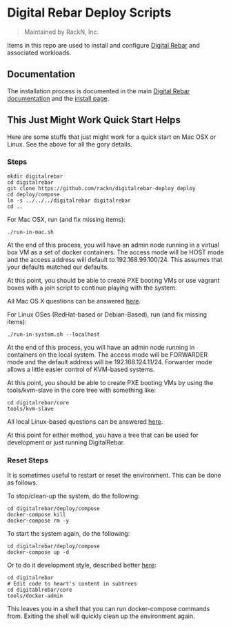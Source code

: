 # Digital Rebar Deploy Scripts

> Maintained by RackN, Inc.

Items in this repo are used to install and configure
[Digital Rebar](https://digitalrebar.githib.io) and associated workloads.

## Documentation

The installation process is documented in the main
[Digital Rebar documentation](https://github.com/digitalrebar/doc) and the
[install page](https://github.com/digitalrebar/doc/deployment/install.rst).

## This Just Might Work Quick Start Helps

Here are some stuffs that just might work for a quick start on Mac OSX or Linux.
See the above for all the gory details.

### Steps

```shell
mkdir digitalrebar
cd digitalrebar
git clone https://github.com/rackn/digitalrebar-deploy deploy
cd deploy/compose
ln -s ../../../digitalrebar digitalrebar 
cd ..
```

For Mac OSX, run (and fix missing items):
```shell
./run-in-mac.sh
```

At the end of this process, you will have an admin node running in a virtual box VM as a set of docker containers.  The access mode will be HOST mode and the access address will default to 192.168.99.100/24.  This assumes that your defaults matched our defaults.

At this point, you should be able to create PXE booting VMs or use vagrant boxes with a join script to continue playing with the system.

All Mac OS X questions can be answered [here](https://github.com/digitalrebar/doc/deployment/install/mac.rst).

For Linux OSes (RedHat-based or Debian-Based), run (and fix missing items):
```shell
./run-in-system.sh --localhost
```

At the end of this process, you will have an admin node running in containers on the local system.  The access mode will be FORWARDER mode and the default address will be 192.168.124.11/24.  Forwarder mode allows a little easier control of KVM-based systems.

At this point, you should be able to create PXE booting VMs by using the tools/kvm-slave in the core tree with something like:
```shell
cd digitalrebar/core
tools/kvm-slave
```

All local Linux-based questions can be answered [here](https://github.com/digitalrebar/doc/deployment/install/local_linux.rst).

At this point for either method, you have a tree that can be used for development or just running DigitalRebar.

### Reset Steps

It is sometimes useful to restart or reset the environment.  This can be done as follows.

To stop/clean-up the system, do the following:
```shell
cd digitalrebar/deploy/compose
docker-compose kill
docker-compose rm -y
```

To start the system again, do the following:
```shell
cd digitalrebar/deploy/compose
docker-compose up -d
```

Or to do it development style, described better [here](https://github.com/digitalrebar/doc/deployment/install/local_linux.rst):
```shell
cd digitalrebar
# Edit code to heart's content in subtrees
cd digitablrebar/core
tools/docker-admin
```

This leaves you in a shell that you can run docker-compose commands from.  Exiting the shell will quickly clean up the environment again.

